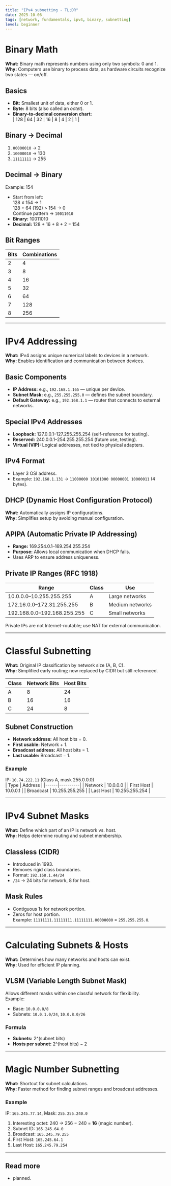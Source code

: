 ```yaml
---
title: "IPv4 subnetting - TL;DR"
date: 2025-10-06
tags: [network, fundamentals, ipv4, binary, subnetting]
level: beginner
---
```


# Binary Math 
**What:** Binary math represents numbers using only two symbols: 0 and 1.  
**Why:** Computers use binary to process data, as hardware circuits recognize two states — on/off.

## Basics
- **Bit:** Smallest unit of data, either 0 or 1.  
- **Byte:** 8 bits (also called an *octet*).  
- **Binary-to-decimal conversion chart:**  
  | 128 | 64 | 32 | 16 | 8 | 4 | 2 | 1 |

## Binary → Decimal
1. `00000010` → 2  
2. `10000010` → 130  
3. `11111111` → 255  

## Decimal → Binary
Example: 154  
- Start from left:  
  128 ≤ 154 → 1  
  128 + 64 (192) > 154 → 0  
  Continue pattern → `10011010`  
- **Binary:** 10011010  
- **Decimal:** 128 + 16 + 8 + 2 = 154  

## Bit Ranges
| Bits | Combinations |
|------|---------------|
| 2 | 4 |
| 3 | 8 |
| 4 | 16 |
| 5 | 32 |
| 6 | 64 |
| 7 | 128 |
| 8 | 256 |

---

# IPv4 Addressing 
**What:** IPv4 assigns unique numerical labels to devices in a network.  
**Why:** Enables identification and communication between devices.

## Basic Components
- **IP Address:** e.g., `192.168.1.165` — unique per device.  
- **Subnet Mask:** e.g., `255.255.255.0` — defines the subnet boundary.  
- **Default Gateway:** e.g., `192.168.1.1` — router that connects to external networks.

## Special IPv4 Addresses
- **Loopback:** 127.0.0.1–127.255.255.254 (self-reference for testing).  
- **Reserved:** 240.0.0.1–254.255.255.254 (future use, testing).  
- **Virtual (VIP):** Logical addresses, not tied to physical adapters.

## IPv4 Format
- Layer 3 OSI address.  
- Example: `192.168.1.131` → `11000000 10101000 00000001 10000011` (4 bytes).

## DHCP (Dynamic Host Configuration Protocol)
**What:** Automatically assigns IP configurations.  
**Why:** Simplifies setup by avoiding manual configuration.

## APIPA (Automatic Private IP Addressing)
- **Range:** 169.254.0.1–169.254.255.254  
- **Purpose:** Allows local communication when DHCP fails.  
- Uses ARP to ensure address uniqueness.

## Private IP Ranges (RFC 1918)
| Range | Class | Use |
|--------|--------|-----|
| 10.0.0.0–10.255.255.255 | A | Large networks |
| 172.16.0.0–172.31.255.255 | B | Medium networks |
| 192.168.0.0–192.168.255.255 | C | Small networks |

Private IPs are not Internet-routable; use NAT for external communication.

---

# Classful Subnetting 
**What:** Original IP classification by network size (A, B, C).  
**Why:** Simplified early routing; now replaced by CIDR but still referenced.

| Class | Network Bits | Host Bits |
|--------|---------------|-----------|
| A | 8 | 24 |
| B | 16 | 16 |
| C | 24 | 8 |

## Subnet Construction
- **Network address:** All host bits = 0.  
- **First usable:** Network + 1.  
- **Broadcast address:** All host bits = 1.  
- **Last usable:** Broadcast − 1.

### Example
IP: `10.74.222.11` (Class A, mask 255.0.0.0)  
| Type | Address |
|------|----------|
| Network | 10.0.0.0 |
| First Host | 10.0.0.1 |
| Broadcast | 10.255.255.255 |
| Last Host | 10.255.255.254 |

---

# IPv4 Subnet Masks 
**What:** Define which part of an IP is network vs. host.  
**Why:** Helps determine routing and subnet membership.

## Classless (CIDR)
- Introduced in 1993.  
- Removes rigid class boundaries.  
- Format: `192.168.1.44/24`  
- `/24` → 24 bits for network, 8 for host.

## Mask Rules
- Contiguous 1s for network portion.  
- Zeros for host portion.  
Example: `11111111.11111111.11111111.00000000` = `255.255.255.0`.

---

# Calculating Subnets & Hosts
**What:** Determines how many networks and hosts can exist.  
**Why:** Used for efficient IP planning.

## VLSM (Variable Length Subnet Mask)
Allows different masks within one classful network for flexibility.  
Example:  
- Base: `10.0.0.0/8`  
- Subnets: `10.0.1.0/24`, `10.0.8.0/26`

### Formula
- **Subnets:** 2^(subnet bits)  
- **Hosts per subnet:** 2^(host bits) − 2

---

# Magic Number Subnetting 
**What:** Shortcut for subnet calculations.  
**Why:** Faster method for finding subnet ranges and broadcast addresses.

### Example
IP: `165.245.77.14`, Mask: `255.255.240.0`  
1. Interesting octet: 240 → 256 − 240 = **16** (magic number).  
2. Subnet ID: `165.245.64.0`  
3. Broadcast: `165.245.79.255`  
4. First Host: `165.245.64.1`  
5. Last Host: `165.245.79.254`

---
## Read more
- planned.
